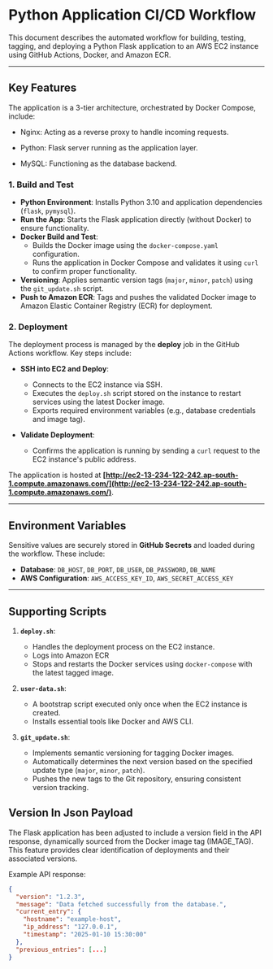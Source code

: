 # Python Application CI/CD Workflow

This document describes the automated workflow for building, testing, tagging, and deploying a Python Flask application to an AWS EC2 instance using GitHub Actions, Docker, and Amazon ECR.

---

## Key Features
The application is a 3-tier architecture, orchestrated by Docker Compose, include:

- Nginx: Acting as a reverse proxy to handle incoming requests.

- Python: Flask server running as the application layer.
- MySQL: Functioning as the database backend.

### 1. Build and Test
- **Python Environment**: Installs Python 3.10 and application dependencies (`flask`, `pymysql`).
- **Run the App**: Starts the Flask application directly (without Docker) to ensure functionality.
- **Docker Build and Test**:
  - Builds the Docker image using the `docker-compose.yaml` configuration.
  - Runs the application in Docker Compose and validates it using `curl` to confirm proper functionality.
- **Versioning**: Applies semantic version tags (`major`, `minor`, `patch`) using the `git_update.sh` script.
- **Push to Amazon ECR**: Tags and pushes the validated Docker image to Amazon Elastic Container Registry (ECR) for deployment.


### 2. Deployment
The deployment process is managed by the **deploy** job in the GitHub Actions workflow. Key steps include:

- **SSH into EC2 and Deploy**:
   - Connects to the EC2 instance via SSH.
   - Executes the `deploy.sh` script stored on the instance to restart services using the latest Docker image.
   - Exports required environment variables (e.g., database credentials and image tag).

- **Validate Deployment**:
   - Confirms the application is running by sending a `curl` request to the EC2 instance's public address.

The application is hosted at **[http://ec2-13-234-122-242.ap-south-1.compute.amazonaws.com/](http://ec2-13-234-122-242.ap-south-1.compute.amazonaws.com/)**.

---

## Environment Variables

Sensitive values are securely stored in **GitHub Secrets** and loaded during the workflow. These include:
- **Database**: `DB_HOST`, `DB_PORT`, `DB_USER`, `DB_PASSWORD`, `DB_NAME`
- **AWS Configuration**: `AWS_ACCESS_KEY_ID`, `AWS_SECRET_ACCESS_KEY`

---
## Supporting Scripts

1. **`deploy.sh`**:
   - Handles the deployment process on the EC2 instance.
   - Logs into Amazon ECR
   - Stops and restarts the Docker services using `docker-compose` with the latest tagged image.

2. **`user-data.sh`**:
   - A bootstrap script executed only once when the EC2 instance is created.
   - Installs essential tools like Docker and AWS CLI.

3. **`git_update.sh`**:
   - Implements semantic versioning for tagging Docker images.
   - Automatically determines the next version based on the specified update type (`major`, `minor`, `patch`).
   - Pushes the new tags to the Git repository, ensuring consistent version tracking.

## Version In Json Payload

The Flask application has been adjusted to include a version field in the API response, dynamically sourced from the Docker image tag (IMAGE_TAG). This feature provides clear identification of deployments and their associated versions.

Example API response:

```json
{
  "version": "1.2.3",
  "message": "Data fetched successfully from the database.",
  "current_entry": {
    "hostname": "example-host",
    "ip_address": "127.0.0.1",
    "timestamp": "2025-01-10 15:30:00"
  },
  "previous_entries": [...]
}


